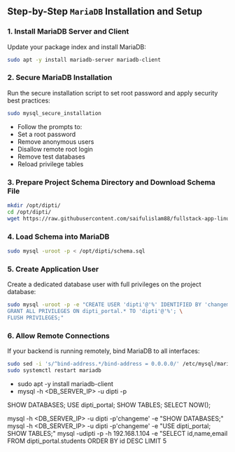 ## Step-by-Step `MariaDB` Installation and Setup

### 1. Install MariaDB Server and Client
Update your package index and install MariaDB:

```bash
sudo apt -y install mariadb-server mariadb-client
```

### 2. Secure MariaDB Installation

Run the secure installation script to set root password and apply security best practices:

```bash
sudo mysql_secure_installation
```
  - Follow the prompts to:
  - Set a root password
  - Remove anonymous users
  - Disallow remote root login
  - Remove test databases
  - Reload privilege tables

### 3. Prepare Project Schema Directory and Download Schema File

```bash
mkdir /opt/dipti/
cd /opt/dipti/
wget https://raw.githubusercontent.com/saifulislam88/fullstack-app-linux/main/db/schema.sql -O schema.sql
```
### 4. Load Schema into MariaDB

```bash
sudo mysql -uroot -p < /opt/dipti/schema.sql
```
### 5. Create Application User
Create a dedicated database user with full privileges on the project database:
```bash
sudo mysql -uroot -p -e "CREATE USER 'dipti'@'%' IDENTIFIED BY 'changeme'; \
GRANT ALL PRIVILEGES ON dipti_portal.* TO 'dipti'@'%'; \
FLUSH PRIVILEGES;"
```
### 6. Allow Remote Connections
If your backend is running remotely, bind MariaDB to all interfaces:

```bash
sudo sed -i 's/^bind-address.*/bind-address = 0.0.0.0/' /etc/mysql/mariadb.conf.d/50-server.cnf
sudo systemctl restart mariadb
```


- sudo apt -y install mariadb-client
- mysql -h <DB_SERVER_IP> -u dipti -p

SHOW DATABASES;
USE dipti_portal;
SHOW TABLES;
SELECT NOW();

mysql -h <DB_SERVER_IP> -u dipti -p'changeme' -e "SHOW DATABASES;"
mysql -h <DB_SERVER_IP> -u dipti -p'changeme' -e "USE dipti_portal; SHOW TABLES;"
mysql -udipti -p -h 192.168.1.104 -e "SELECT id,name,email FROM dipti_portal.students ORDER BY id DESC LIMIT 5
